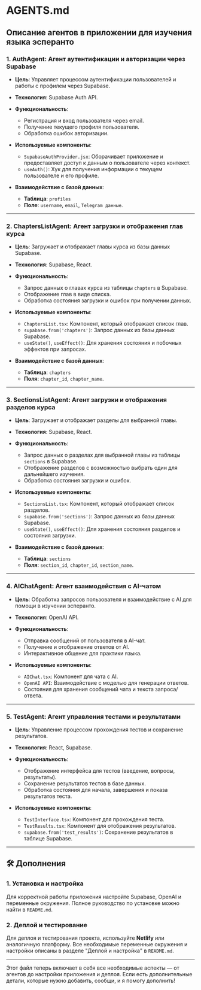 # AGENTS.md

## Описание агентов в приложении для изучения языка эсперанто

### 1. **AuthAgent**: Агент аутентификации и авторизации через Supabase
- **Цель**: Управляет процессом аутентификации пользователей и работы с профилем через Supabase.
- **Технология**: Supabase Auth API.
- **Функциональность**:
  - Регистрация и вход пользователя через email.
  - Получение текущего профиля пользователя.
  - Обработка ошибок авторизации.
  
- **Используемые компоненты**:
  - `SupabaseAuthProvider.jsx`: Оборачивает приложение и предоставляет доступ к данным о пользователе через контекст.
  - `useAuth()`: Хук для получения информации о текущем пользователе и его профиле.
  
- **Взаимодействие с базой данных**:
  - **Таблица**: `profiles`
  - **Поле**: `username`, `email`, `Telegram данные`.

---

### 2. **ChaptersListAgent**: Агент загрузки и отображения глав курса
- **Цель**: Загружает и отображает главы курса из базы данных Supabase.
- **Технология**: Supabase, React.
- **Функциональность**:
  - Запрос данных о главах курса из таблицы `chapters` в Supabase.
  - Отображение глав в виде списка.
  - Обработка состояния загрузки и ошибок при получении данных.

- **Используемые компоненты**:
  - `ChaptersList.tsx`: Компонент, который отображает список глав.
  - `supabase.from('chapters')`: Запрос данных из базы данных Supabase.
  - `useState()`, `useEffect()`: Для хранения состояния и побочных эффектов при запросах.

- **Взаимодействие с базой данных**:
  - **Таблица**: `chapters`
  - **Поля**: `chapter_id`, `chapter_name`.

---

### 3. **SectionsListAgent**: Агент загрузки и отображения разделов курса
- **Цель**: Загружает и отображает разделы для выбранной главы.
- **Технология**: Supabase, React.
- **Функциональность**:
  - Запрос данных о разделах для выбранной главы из таблицы `sections` в Supabase.
  - Отображение разделов с возможностью выбрать один для дальнейшего изучения.
  - Обработка состояния загрузки и ошибок.

- **Используемые компоненты**:
  - `SectionsList.tsx`: Компонент, который отображает список разделов.
  - `supabase.from('sections')`: Запрос данных из базы данных Supabase.
  - `useState()`, `useEffect()`: Для хранения состояния разделов и состояния загрузки.

- **Взаимодействие с базой данных**:
  - **Таблица**: `sections`
  - **Поля**: `section_id`, `chapter_id`, `section_name`.

---

### 4. **AIChatAgent**: Агент взаимодействия с AI-чатом
- **Цель**: Обработка запросов пользователя и взаимодействие с AI для помощи в изучении эсперанто.
- **Технология**: OpenAI API.
- **Функциональность**:
  - Отправка сообщений от пользователя в AI-чат.
  - Получение и отображение ответов от AI.
  - Интерактивное общение для практики языка.

- **Используемые компоненты**:
  - `AIChat.tsx`: Компонент для чата с AI.
  - `OpenAI API`: Взаимодействие с моделью для генерации ответов.
  - Состояния для хранения сообщений чата и текста запроса/ответа.

---

### 5. **TestAgent**: Агент управления тестами и результатами
- **Цель**: Управление процессом прохождения тестов и сохранение результатов.
- **Технология**: React, Supabase.
- **Функциональность**:
  - Отображение интерфейса для тестов (введение, вопросы, результаты).
  - Сохранение результатов тестов в базе данных.
  - Обработка состояния для начала, завершения и показа результатов теста.

- **Используемые компоненты**:
  - `TestInterface.tsx`: Компонент для прохождения теста.
  - `TestResults.tsx`: Компонент для отображения результатов.
  - `supabase.from('test_results')`: Сохранение результатов в таблице Supabase.

---

## 🛠 Дополнения

### 1. **Установка и настройка**

Для корректной работы приложения настройте Supabase, OpenAI и переменные окружения. Полное руководство по установке можно найти в `README.md`.

### 2. **Деплой и тестирование**

Для деплоя и тестирования проекта, используйте **Netlify** или аналогичную платформу. Все необходимые переменные окружения и настройки описаны в разделе "Деплой и настройка" в `README.md`.

---

Этот файл теперь включает в себя все необходимые аспекты — от агентов до настройки приложения и деплоя. Если есть дополнительные детали, которые нужно добавить, сообщи, и я помогу дополнить!
